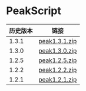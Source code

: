 
# PeakScript

历史版本|链接
-|-
1.3.1|[peak1.3.1.zip](https://jenocn.github.io/peak/peak1.3.1.zip)
1.3.0|[peak1.3.0.zip](https://jenocn.github.io/peak/peak1.3.0.zip)
1.2.5|[peak1.2.5.zip](https://jenocn.github.io/peak/peak1.2.5.zip)
1.2.2|[peak1.2.2.zip](https://jenocn.github.io/peak/peak1.2.2.zip)
1.2.1|[peak1.2.1.zip](https://jenocn.github.io/peak/peak1.2.1.zip)
